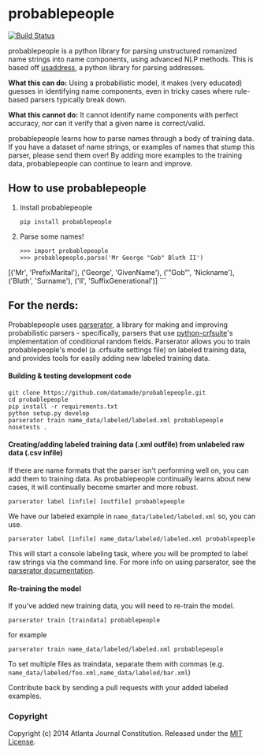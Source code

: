 probablepeople
=================
[![Build Status](https://travis-ci.org/datamade/probablepeople.svg?branch=master)](https://travis-ci.org/datamade/probablepeople)

probablepeople is a python library for parsing unstructured romanized name strings into name components, using advanced NLP methods. This is based off [usaddress](https://github.com/datamade/usaddress), a python library for parsing addresses.

**What this can do:** Using a probabilistic model, it makes (very educated) guesses in identifying name components, even in tricky cases where rule-based parsers typically break down.

**What this cannot do:** It cannot identify name components with perfect accuracy, nor can it verify that a given name is correct/valid.

probablepeople learns how to parse names through a body of training data. If you have a dataset of name strings, or examples of names that stump this parser, please send them over! By adding more examples to the training data, probablepeople can continue to learn and improve.

## How to use probablepeople
1. Install probablepeople
   
    ```
    pip install probablepeople  
    ```  
2. Parse some names!
   
    ```
    >>> import probablepeople  
    >>> probablepeople.parse('Mr George "Gob" Bluth II')  
[('Mr', 'PrefixMarital'), ('George', 'GivenName'), ('"Gob"', 'Nickname'), ('Bluth', 'Surname'), ('II', 'SuffixGenerational')]
    ```  

## For the nerds:
Probablepeople uses [parserator](https://github.com/datamade/parserator), a library for making and improving probabilistic parsers - specifically, parsers that use [python-crfsuite](https://github.com/tpeng/python-crfsuite)'s implementation of conditional random fields. Parserator allows you to train probablepeople's model (a .crfsuite settings file) on labeled training data, and provides tools for easily adding new labeled training data.
#### Building & testing development code
  
  ```
  git clone https://github.com/datamade/probablepeople.git  
  cd probablepeople  
  pip install -r requirements.txt  
  python setup.py develop  
  parserator train name_data/labeled/labeled.xml probablepeople  
  nosetests .  
  ```  
#### Creating/adding labeled training data (.xml outfile) from unlabeled raw data (.csv infile)  
  If there are name formats that the parser isn't performing well on, you can add them to training data. As probablepeople continually learns about new cases, it will continually become smarter and more robust.  
  
```
parserator label [infile] [outfile] probablepeople  
```  

We have our labeled example in `name_data/labeled/labeled.xml` so, you can use.

```
parserator label [infile] name_data/labeled/labeled.xml probablepeople  
```  

  This will start a console labeling task, where you will be prompted to label raw strings via the command line. For more info on using parserator, see the [parserator documentation](https://github.com/datamade/parserator/blob/master/README.md).  
#### Re-training the model  
  If you've added new training data, you will need to re-train the model. 
  
  ```
  parserator train [traindata] probablepeople  
  ```  
  
  for example
  
  ```
  parserator train name_data/labeled/labeled.xml probablepeople  
  ```  
  
  To set multiple files as traindata, separate them with commas (e.g. ```name_data/labeled/foo.xml,name_data/labeled/bar.xml```)
  
  Contribute back by sending a pull requests with your added labeled examples.


### Copyright

Copyright (c) 2014 Atlanta Journal Constitution. Released under the [MIT License](https://github.com/datamade/probablepeople/blob/master/LICENSE).
